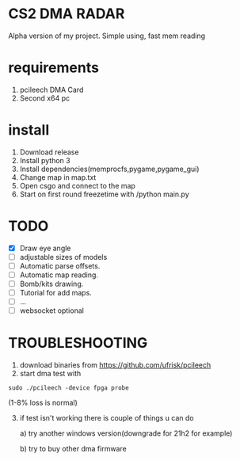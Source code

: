 # CS2 DMA RADAR
Alpha version of my project. Simple using, fast mem reading

# requirements
1. pcileech DMA Card
2. Second x64 pc
# install
1. Download release
2. Install python 3
3. Install dependencies(memprocfs,pygame,pygame_gui)
4. Change map in map.txt
5. Open csgo and connect to the map
6. Start on first round freezetime with /python main.py

# TODO
- [x] Draw eye angle
- [ ] adjustable sizes of models
- [ ] Automatic parse offsets.
- [ ] Automatic map reading.
- [ ] Bomb/kits drawing.
- [ ] Tutorial for add maps.
- [ ] ...
- [ ] websocket optional

# TROUBLESHOOTING
1. download binaries from https://github.com/ufrisk/pcileech
2. start dma test with
```
sudo ./pcileech -device fpga probe
```
(1-8% loss is normal)

3. if test isn't working there is couple of things u can do

   a) try another windows version(downgrade for 21h2 for example)
   
   b) try to buy other dma firmware 
